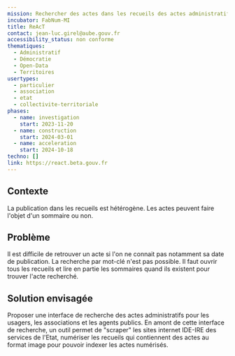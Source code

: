 ```yaml
---
mission: Rechercher des actes dans les recueils des actes administratifs
incubator: FabNum-MI
title: ReAcT
contact: jean-luc.girel@aube.gouv.fr
accessibility_status: non conforme
thematiques:
  - Administratif
  - Démocratie
  - Open-Data
  - Territoires
usertypes:
  - particulier
  - association
  - etat
  - collectivite-territoriale
phases:
  - name: investigation
    start: 2023-11-20
  - name: construction
    start: 2024-03-01
  - name: acceleration
    start: 2024-10-18
techno: []
link: https://react.beta.gouv.fr
---
```

## Contexte

La publication dans les recueils est hétérogène. Les actes peuvent faire l'objet d'un sommaire ou non. 

## Problème

Il est difficile de retrouver un acte si l'on ne connait pas notamment sa date de publication. La recherche par mot-clé n'est pas possible. Il faut ouvrir tous les recueils et lire en partie les sommaires quand ils existent pour trouver l'acte recherché.

## Solution envisagée

Proposer une interface de recherche des actes administratifs pour les usagers, les associations et les agents publics.
En amont de cette interface de recherche, un outil permet de "scraper" les sites internet IDE-IRE des services de l'Etat, numériser les recueils qui contiennent des actes au format image pour pouvoir indexer les actes numérisés.
